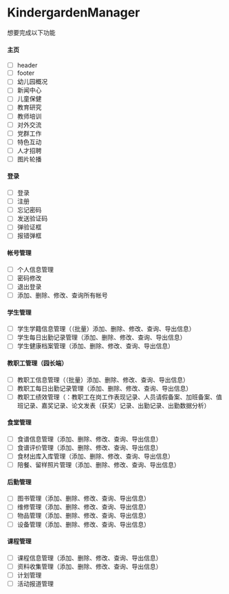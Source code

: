<!--
 * @Date: 2024-12-02 18:49:19
 * @Author: ywyz
 * @LastModifiedBy: ywyz
 * @Github: https://github.com/ywyz
 * @LastEditors: ywyz
 * @LastEditTime: 2024-12-03 22:10:12
-->
# KindergardenManager
想要完成以下功能
#### 主页
- [ ] header
- [ ] footer
- [ ] 幼儿园概况
- [ ] 新闻中心
- [ ] 儿童保健
- [ ] 教育研究
- [ ] 教师培训
- [ ] 对外交流
- [ ] 党群工作
- [ ] 特色互动
- [ ] 人才招聘
- [ ] 图片轮播
#### 登录
- [ ] 登录
- [ ] 注册
- [ ] 忘记密码
- [ ] 发送验证码
- [ ] 弹验证框
- [ ] 报错弹框

#### 帐号管理
- [ ] 个人信息管理
- [ ] 密码修改
- [ ] 退出登录
- [ ] 添加、删除、修改、查询所有帐号

#### 学生管理
- [ ] 学生学籍信息管理（（批量）添加、删除、修改、查询、导出信息）
- [ ] 学生每日出勤记录管理（添加、删除、修改、查询、导出信息）
- [ ] 学生健康档案管理（添加、删除、修改、查询、导出信息）

#### 教职工管理（园长端）
- [ ] 教职工信息管理（（批量）添加、删除、修改、查询、导出信息）
- [ ] 教职工每日出勤记录管理（添加、删除、修改、查询、导出信息）
- [ ] 教职工绩效管理（：教职工在岗工作表现记录、人员请假备案、加班备案、值班记录、嘉奖记录、论文发表（获奖）记录、出勤记录、出勤数据分析）

#### 食堂管理
- [ ] 食谱信息管理（添加、删除、修改、查询、导出信息）
- [ ] 食谱评价管理（添加、删除、修改、查询、导出信息）
- [ ] 食材出库入库管理（添加、删除、修改、查询、导出信息）
- [ ] 陪餐、留样照片管理（添加、删除、修改、查询、导出信息）

#### 后勤管理
- [ ] 图书管理（添加、删除、修改、查询、导出信息）
- [ ] 维修管理（添加、删除、修改、查询、导出信息）
- [ ] 物品管理（添加、删除、修改、查询、导出信息）
- [ ] 设备管理（添加、删除、修改、查询、导出信息）

#### 课程管理
- [ ] 课程信息管理（添加、删除、修改、查询、导出信息）
- [ ] 资料收集管理（添加、删除、修改、查询、导出信息）
- [ ] 计划管理
- [ ] 活动报道管理